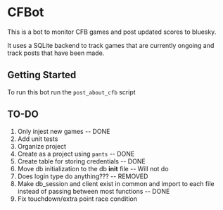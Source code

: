 # CFBot

This is a bot to monitor CFB games and post updated scores to bluesky.

It uses a SQLite backend to track games that are currently ongoing and track posts that have been made.

## Getting Started
To run this bot run the `post_about_cfb` script

## TO-DO
1. Only injest new games -- DONE
2. Add unit tests
3. Organize project
4. Create as a project using `pants` -- DONE
5. Create table for storing credentials -- DONE
6. Move db initialization to the db __init__ file -- Will not do
7. Does login type do anything??? -- REMOVED
8. Make db_session and client exist in common and import to each file instead of passing between most functions -- DONE
9. Fix touchdown/extra point race condition